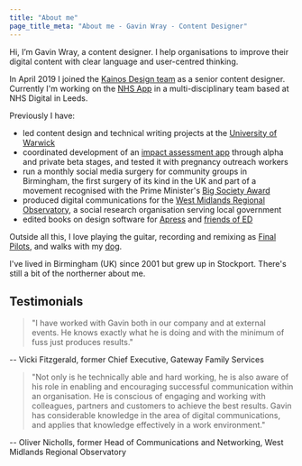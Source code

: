 ```yaml
---
title: "About me"
page_title_meta: "About me - Gavin Wray - Content Designer"
---
```


Hi, I’m Gavin Wray, a content designer. I help organisations to improve their digital content with clear language and user-centred thinking.

In April 2019 I joined the [Kainos Design team](https://medium.com/kainosxd) as a senior content designer. Currently I'm working on the [NHS App](https://digital.nhs.uk/services/nhs-app) in a multi-disciplinary team based at NHS Digital in Leeds.

Previously I have:

- led content design and technical writing projects at the [University of Warwick](https://warwick.ac.uk/)
- coordinated development of an [impact assessment app](https://www.impactassessmentapp.com/) through alpha and private beta stages, and tested it with pregnancy outreach workers
- run a monthly social media surgery for community groups in Birmingham, the first surgery of its kind in the UK and part of a movement recognised with the Prime Minister's [Big Society Award](https://podnosh.com/blog/2012/02/16/social-media-surgery-movement-wins-the-prime-ministers-big-society-award-hurrah/)
- produced digital communications for the [West Midlands Regional Observatory](https://wmro.wordpress.com/), a social research organisation serving local government
- edited books on design software for [Apress](https://www.apress.com) and [friends of ED](https://openlibrary.org/publishers/friends_of_ED)

Outside all this, I love playing the guitar, recording and remixing as [Final Pilots](https://finalpilots.com/), and walks with my [dog](https://www.flickr.com/photos/gavinwray/sets/72157642102067755).

I've lived in Birmingham (UK) since 2001 but grew up in Stockport. There's still a bit of the northerner about me.

## Testimonials

> "I have worked with Gavin both in our company and at external events. He knows exactly what he is doing and with the minimum of fuss just produces results."

-- Vicki Fitzgerald, former Chief Executive, Gateway Family Services

> "Not only is he technically able and hard working, he is also aware of his role in enabling and encouraging successful communication within an organisation. He is conscious of engaging and working with colleagues, partners and customers to achieve the best results. Gavin has considerable knowledge in the area of digital communications, and applies that knowledge effectively in a work environment."

-- Oliver Nicholls, former Head of Communications and Networking, West Midlands Regional Observatory
